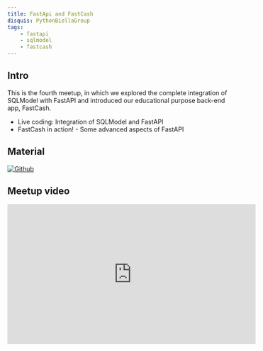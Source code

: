 ```yaml
---
title: FastApi and FastCash
disquis: PythonBiellaGroup
tags:
    - fastapi
    - sqlmodel
    - fastcash
---
```


## Intro

This is the fourth meetup, in which we explored the complete integration of SQLModel with FastAPI and introduced our educational purpose back-end app, FastCash.

* Live coding: Integration of SQLModel and FastAPI
* FastCash in action! - Some advanced aspects of FastAPI

## Material

[![Github](https://img.shields.io/badge/GitHub-181717.svg?style=for-the-badge&logo=GitHub&logoColor=white)](https://github.com/PythonBiellaGroup/MaterialeSerate/tree/master/FastAPI/04)

## Meetup video

<iframe width="560" height="315" src="https://www.youtube.com/embed/z9VEvewy5sY?si=qRDnCsfl91zwRzss" title="YouTube video player" frameborder="0" allow="accelerometer; autoplay; clipboard-write; encrypted-media; gyroscope; picture-in-picture; web-share" allowfullscreen></iframe>